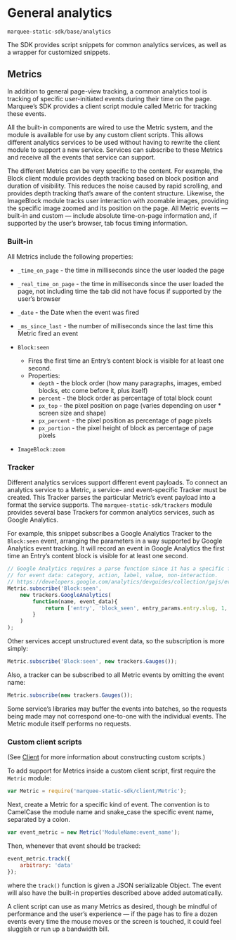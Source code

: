 
# General analytics

`marquee-static-sdk/base/analytics`

The SDK provides script snippets for common analytics services, as well as a
wrapper for customized snippets.



## Metrics

In addition to general page-view tracking, a common analytics tool is tracking
of specific user-initiated events during their time on the page. Marquee’s SDK
provides a client script module called Metric for tracking these events.

All the built-in components are wired to use the Metric system, and the module
is available for use by any custom client scripts. This allows different
analytics services to be used without having to rewrite the client module to
support a new service. Services can subscribe to these Metrics and receive all
the events that service can support.

The different Metrics can be very specific to the content. For example, the
Block client module provides depth tracking based on block position and
duration of visibility. This reduces the noise caused by rapid scrolling, and
provides depth tracking that’s aware of the content structure. Likewise, the
ImageBlock module tracks user interaction with zoomable images, providing the
specific image zoomed and its position on the page. All Metric events —
built-in and custom — include absolute time-on-page information and, if
supported by the user’s browser, tab focus timing information.

### Built-in

All Metrics include the following properties:

* `_time_on_page` - the time in milliseconds since the user loaded the page
* `_real_time_on_page` - the time in milliseconds since the user loaded
  the page, not including time the tab did not have focus if supported
  by the user’s browser
* `_date` - the Date when the event was fired
* `_ms_since_last` - the number of milliseconds since the last time this
  Metric fired an event


* `Block:seen`
    * Fires the first time an Entry’s content block is visible for at least
      one second.
    * Properties:
        * `depth` - the block order (how many paragraphs, images, embed blocks, etc come before it, plus itself)
        * `percent` - the block order as percentage of total block count
        * `px_top` - the pixel position on page (varies depending on user * screen size and shape)
        * `px_percent` - the pixel position as percentage of page pixels
        * `px_portion` - the pixel height of block as percentage of page pixels
* `ImageBlock:zoom`

### Tracker

Different analytics services support different event payloads. To connect an
analytics service to a Metric, a service- and event-specific Tracker must be
created. This Tracker parses the particular Metric’s event payload into a
format the service supports. The `marquee-static-sdk/trackers` module provides
several base Trackers for common analytics services, such as Google Analytics.

For example, this snippet subscribes a Google Analytics Tracker to the
`Block:seen` event, arranging the parameters in a way supported by Google
Analytics event tracking. It will record an event in Google Analytics the
first time an Entry’s content block is visible for at least one second.

```javascript
// Google Analytics requires a parse function since it has a specific format
// for event data: category, action, label, value, non-interaction.
// https://developers.google.com/analytics/devguides/collection/gajs/eventTrackerGuide#Anatomy
Metric.subscribe('Block:seen',
    new trackers.GoogleAnalytics(
        function(name, event_data){
            return ['entry', 'block_seen', entry_params.entry.slug, 1, true]
        }
    )
);
```

Other services accept unstructured event data, so the subscription is more
simply:

```javascript
Metric.subscribe('Block:seen', new trackers.Gauges());
```

Also, a tracker can be subscribed to all Metric events by omitting the event
name:

```javascript
Metric.subscribe(new trackers.Gauges());
```

Some service’s libraries may buffer the events into batches, so the requests
being made may not correspond one-to-one with the individual events. The
Metric module itself performs no requests.


### Custom client scripts

(See [Client](./client/) for more information about constructing custom scripts.)

To add support for Metrics inside a custom client script, first require the
`Metric` module:

```javascript
var Metric = require('marquee-static-sdk/client/Metric');
```

Next, create a Metric for a specific kind of event. The convention is to
CamelCase the module name and snake_case the specific event name, separated by
a colon.

```javascript
var event_metric = new Metric('ModuleName:event_name');
```

Then, whenever that event should be tracked:

```javascript
event_metric.track({
    arbitrary: 'data' 
});
```

where the `track()` function is given a JSON serializable Object. The event
will also have the built-in properties described above added automatically.

A client script can use as many Metrics as desired, though be mindful of
performance and the user’s experience — if the page has to fire a dozen events
every time the mouse moves or the screen is touched, it could feel sluggish or
run up a bandwidth bill.
